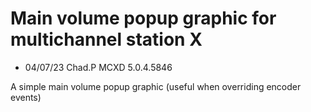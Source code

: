 # Main volume popup graphic for multichannel station X

- 04/07/23 Chad.P MCXD 5.0.4.5846

A simple main volume popup graphic (useful when overriding encoder events)
